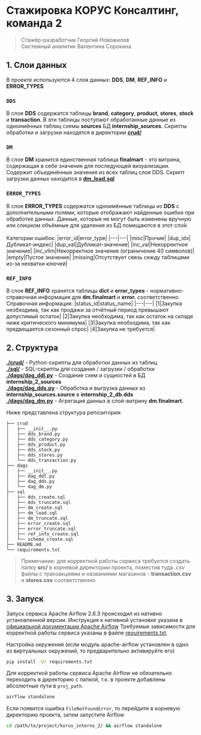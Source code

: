 # Стажировка КОРУС Консалтинг, команда 2
> Стажёр-разработчик Георгий Новожилов \
> Системный аналитик Валентина Сорокина

## 1. Слои данных
В проекте используются 4 слоя данных: **DDS**, **DM**, **REF_INFO** и **ERROR_TYPES**
### `DDS`
В слое **DDS** содержатся таблицы **brand**, **category**, **product**, **stores**, **stock** и **transaction**. В эти таблицы поступают обработанные данные из одноимённых таблиц схемы **sources** БД **internship_sources**. Скрипты обработки и загрузки находятся в директории [**crud/**](crud/)
### `DM`
В слое **DM** хранится единственная таблица **finalmart** - это витрина, содержащая в себе значения для последующей визуализации. Содержит объединённые значения из всех таблиц слоя DDS. Скрипт загрузки данных находится в [**dm_load.sql**](sql/dm_load.sql)
### `ERROR_TYPES`
В слое **ERROR_TYPES** содержатся одноимённые таблицы из **DDS** с дополнительными полями, которые отображают найденные ошибки при обработке данных. Данные, которые не могут быть изменены вручную или слишком объёмные для удаления из БД помещаются в этот слой. \
<br>
Категории ошибок:
|error_id|error_type|
|---|---|
|misc|Прочие|
|dup_idx|Дубликат-индекс|
|dup_val|Дубликат-значение|
|inc_val|Некорректное значение|
|inc_vlim|Некорректное значение (ограничение 40 символов)|
|empty|Пустое значение|
|missing|Отсутствует связь сежду таблицами из-за нехватки ключей|
### `REF_INFO`
В слое **REF_INFO** хранятся таблицы **dict** и **error_types** - нормативно-справочная информация для **dm.finalmart** и **error.** соответственно.
<br>
Справочная информация:
|status_id|status_name|
|---|---|
|1|Закупка необходима, так как продажи за отчётный период превышают допустимый остаток|
|2|Закупка необходима, так как остаток на складе ниже критического минимума|
|3|Закупка необходима, так как предвещается сезонный спрос|
|4|Закупка не требуется|

## 2. Структура
[**./crud/**](crud/) - Python-скрипты для обработки данных из таблиц \
[**./sql/**](sql/) - SQL-скрипты для создания / загрузки / обработки \
[**./dags/dag_ddl.py**](dags/dag_ddl.py) - Создание схем и сущностей в БД **internship_2_sources** \
[**./dags/dag_dds.py**](dags/dag_dds.py) - Обработка и выгрузка данных из **internship_sources.source** в **internship_2_db.dds** \
[**./dags/dag_dm.py**](dags/dag_dm.py) - Агрегация данных в слой-витрину **dm.finalmart**.

Ниже представлена структура репозитория:
```
├── crud
│   ├── __init__.py
│   ├── dds_brand.py
│   ├── dds_category.py
│   ├── dds_product.py
│   ├── dds_stock.py
│   ├── dds_stores.py
│   └── dds_transaction.py
├── dags
│   ├── __init__.py
│   ├── dag_ddl.py
│   ├── dag_dds.py
│   └── dag_dm.py
├── sql
│   ├── dds_create.sql
│   ├── dds_truncate.sql
│   ├── dm_create.sql
│   ├── dm_load.sql
│   ├── dm_truncate.sql
│   ├── error_create.sql
│   ├── error_truncate.sql
│   ├── ref_info_create.sql
│   └── schema_create.sql
├── README.md
└── requirements.txt
```

> Примечание: для корректной работы сервиса требуется создать папку **src/** в корневой директории проекта, поместив туда *.csv* файлы с транзакциями и названиями магазинов - **transaction.csv** и **stores.csv** соответственно

## 3. Запуск
Запуск сервиса Apache Airflow 2.6.3 происходил из нативно установленной версии. 
Инструкция к нативной установке указана в [официальной документации Apache Airflow](https://airflow.apache.org/docs/apache-airflow/stable/start.html)
Требуемые зависимости для корректной работы сервиса указаны в файле [requirements.txt](requirements.txt).

Настройка окружения (если модуль apache-airflow установлен в одно из виртуальных окружений, то предварительно активируйте его)
```bash
pip install -Ur requirements.txt
```
Для корректкой работы сервиса Apache Airflow не обязательно переходить в директорию с папкой, т.к. в проекте добавлены абсолютные пути в `proj_path`.
```bash
airflow standalone
```
Если появится ошибка `FileNotFoundError`, то перейдите в корневую директорию проекта, затем запустите Airflow
```bash
cd /path/to/project/korus_interns_2/ && airflow standalone
```
